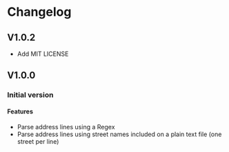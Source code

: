 # Changelog

## V1.0.2
  *  Add MIT LICENSE
## V1.0.0
###  Initial version
#### Features
  *  Parse address lines using a Regex
  *  Parse address lines using street names included on a plain text file (one street per line)